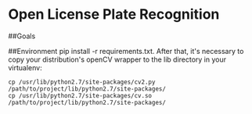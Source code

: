 Open License Plate Recognition
=====================

##Goals

##Environment
    pip install -r requirements.txt.
After that, it's necessary to copy your distribution's openCV wrapper to the lib directory in your virtualenv:

    cp /usr/lib/python2.7/site-packages/cv2.py /path/to/project/lib/python2.7/site-packages/
    cp /usr/lib/python2.7/site-packages/cv.so /path/to/project/lib/python2.7/site-packages/
